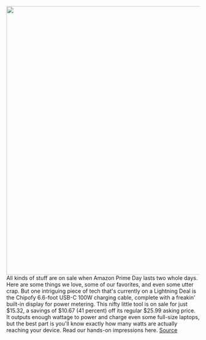 <img src='https://cdn.vox-cdn.com/thumbor/THMmuUB4bRdlUxnf-g6nPdIwqkU=/0x0:3377x2432/1200x800/filters:focal(1419x946:1959x1486)/cdn.vox-cdn.com/uploads/chorus_image/image/71109114/sean_hollister_20220128_143844.0.jpg' width='700px' /><br/>
All kinds of stuff are on sale when Amazon Prime Day lasts two whole days. Here are some things we love, some of our favorites, and even some utter crap. But one intriguing piece of tech that's currently on a Lightning Deal is the Chipofy 6.6-foot USB-C 100W charging cable, complete with a freakin' built-in display for power metering. This nifty little tool is on sale for just $15.32, a savings of $10.67 (41 percent) off its regular $25.99 asking price. It outputs enough wattage to power and charge even some full-size laptops, but the best part is you'll know exactly how many watts are actually reaching your device. Read our hands-on impressions here.
<a href='https://www.theverge.com/2022/7/13/23209197/chipofy-usb-c-power-display-laptop-charging-cable-100w-amazon-prime-day-deal-sale'> Source <a/>